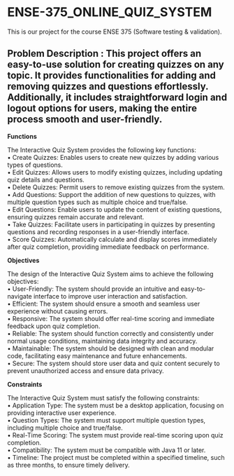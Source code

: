 # ENSE-375_ONLINE_QUIZ_SYSTEM 
This is our project for the course ENSE 375 (Software testing &amp; validation).
<br/>

## <b>Problem Description</b> : This project offers an easy-to-use solution for creating quizzes on any topic. It provides functionalities for adding and removing quizzes and questions effortlessly. Additionally, it includes straightforward login and logout options for users, making the entire process smooth and user-friendly.


**Functions**

The Interactive Quiz System provides the following key functions:<br/>
• Create Quizzes: Enables users to create new quizzes by adding various types of questions.<br/>
• Edit Quizzes: Allows users to modify existing quizzes, including updating quiz details and questions.<br/>
• Delete Quizzes: Permit users to remove existing quizzes from the system.<br/>
• Add Questions: Support the addition of new questions to quizzes, with multiple question types such as multiple choice and true/false.<br/>
• Edit Questions: Enable users to update the content of existing questions, ensuring quizzes remain accurate and relevant.<br/>
• Take Quizzes: Facilitate users in participating in quizzes by presenting questions and recording responses in a user-friendly interface.<br/>
• Score Quizzes: Automatically calculate and display scores immediately after quiz completion, providing immediate feedback on performance.<br/>

**Objectives**

The design of the Interactive Quiz System aims to achieve the following objectives:<br/>
• User-Friendly: The system should provide an intuitive and easy-to-navigate interface to improve user interaction and satisfaction.<br/>
• Efficient: The system should ensure a smooth and seamless user experience without causing errors.<br/>
• Responsive: The system should offer real-time scoring and immediate feedback upon quiz completion.<br/>
• Reliable: The system should function correctly and consistently under normal usage conditions, maintaining data integrity and accuracy.<br/>
• Maintainable: The system should be designed with clean and modular code, facilitating easy maintenance and future enhancements.<br/>
• Secure: The system should store user data and quiz content securely to prevent unauthorized access and ensure data privacy.<br/>

**Constraints**

The Interactive Quiz System must satisfy the following constraints:<br/>
• Application Type: The system must be a desktop application, focusing on providing interactive user experience.<br/>
• Question Types: The system must support multiple question types, including multiple choice and true/false.<br/>
• Real-Time Scoring: The system must provide real-time scoring upon quiz completion.<br/>
• Compatibility: The system must be compatible with Java 11 or later.<br/>
• Timeline: The project must be completed within a specified timeline, such as three months, to ensure timely delivery.<br/>
